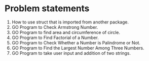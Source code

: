 # Problem statements

1. How to use struct that is imported from another package.
2. GO Program to Check Armstrong Number.
3. GO Program to find area and circumference of circle.
4. GO Program to Find Factorial of a Number.
5. GO Program to Check Whether a Number is Palindrome or Not.
6. GO Program to Find the Largest Number Among Three Numbers.
7. GO Program to take user input and addition of two strings.